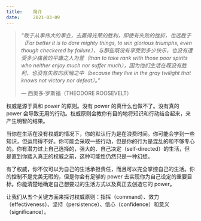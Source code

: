 ```yaml
---
title:    简介
date:     2021-03-09
---
```




> *“敢于从事伟大的事业，去赢得光荣的胜利，即使有失败的挫折，也远胜于（Far better it is to dare mighty things, to win glorious triumphs, even though checkered by failure），与那些既没有享受到多少快乐，也没有遭受多少痛苦的平庸之人为营（than to take rank with those poor spirits who neither enjoy much nor suffer much），因为他们生活在既没有胜利，也没有失败的灰暗之中（because they live in the gray twilight that knows not victory nor defeat）。”* 
>
> — 西奥多·罗斯福（THEODORE ROOSEVELT）

权威是源于真和 power 的原则。没有 power 的真什么也做不了。没有真的 power 会导致无用的行动。权威原则会教你有目的地将知识和行动结合起来，来产生明智的结果。

当你在生活在没有权威的情况下，你的默认行为是在浪费时间。你可能会学到一些知识，但运用得不好。你可能会采取一些行动，但是你的行为是混乱的和不够专心的。你有潜力过上自己选择的，强大的、自己决定（self-directed）的生活，但是直到你踏入真正的权威之前，这种可能性仍然只是一种幻想。

有了权威，你不仅可以为自己的生活承担责任，而且可以完全掌控自己的生活。你的控制不是完美无暇的，但是你会有足够的 power 去实现你为自己设定的重要目标。你能清楚地确定自己想要过的生活方式以及真正去创造它的 power。

让我们从五个关键方面来探讨权威原则：指挥（command）、效力（effectiveness）、坚持（persistence）、信心（confidence）和意义（significance）。

